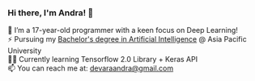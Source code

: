 ### Hi there, I'm Andra! 👋

🚀 I’m a 17-year-old programmer with a keen focus on Deep Learning! <br/>
⚡ Pursuing my [Bachelor's degree in Artificial Intelligence](https://www.apu.edu.my/our-courses/undergraduate-studies/computing-technology-games-development/bachelor-computer-science-artificial-intelligence) @ Asia Pacific University <br/>
🧙‍♂️ Currently learning Tensorflow 2.0 Library + Keras API <br/>
📫 You can reach me at: devaraandra@gmail.com <br/>

